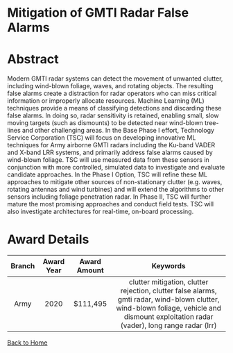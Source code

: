 
Mitigation of GMTI Radar False Alarms
=====================================

# Abstract


Modern GMTI radar systems can detect the movement of unwanted clutter, including wind-blown foliage, waves, and rotating objects. The resulting false alarms create a distraction for radar operators who can miss critical information or improperly allocate resources. Machine Learning (ML) techniques provide a means of classifying detections and discarding these false alarms. In doing so, radar sensitivity is retained, enabling small, slow moving targets (such as dismounts) to be detected near wind-blown tree-lines and other challenging areas. In the Base Phase I effort, Technology Service Corporation (TSC) will focus on developing innovative ML techniques for Army airborne GMTI radars including the Ku-band VADER and X-band LRR systems, and primarily address false alarms caused by wind-blown foliage. TSC will use measured data from these sensors in conjunction with more controlled, simulated data to investigate and evaluate candidate approaches. In the Phase I Option, TSC will refine these ML approaches to mitigate other sources of non-stationary clutter (e.g. waves, rotating antennas and wind turbines) and will extend the algorithms to other sensors including foliage penetration radar. In Phase II, TSC will further mature the most promising approaches and conduct field tests. TSC will also investigate architectures for real-time, on-board processing.  

# Award Details

|Branch|Award Year|Award Amount|Keywords|
| :---: | :---: | :---: | :---: |
|Army|2020|$111,495|clutter mitigation, clutter rejection, clutter false alarms, gmti radar, wind-blown clutter, wind-blown foliage, vehicle and dismount exploitation radar (vader), long range radar (lrr)|
  
  


[Back to Home](https://github.com/chrischow/dod_sbir_awards#1067)